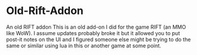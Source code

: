 # Old-Rift-Addon
An old RIFT addon
This is an old add-on I did for the game RIFT (an MMO like WoW). I assume updates probably broke it but it allowed you to put post-it notes on the UI and I figured someone else might be trying to do the same or similar using lua in this or another game at some point.
